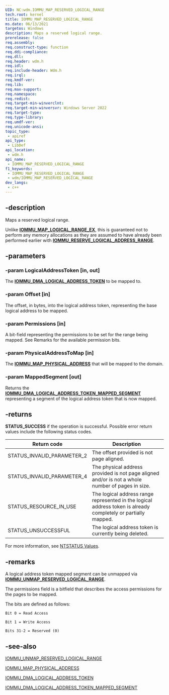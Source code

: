 ```yaml
---
UID: NC:wdm.IOMMU_MAP_RESERVED_LOGICAL_RANGE
tech.root: kernel
title: IOMMU_MAP_RESERVED_LOGICAL_RANGE
ms.date: 06/13/2021
targetos: Windows
description: Maps a reserved logical range. 
prerelease: false
req.assembly: 
req.construct-type: function
req.ddi-compliance: 
req.dll: 
req.header: wdm.h
req.idl: 
req.include-header: Wdm.h
req.irql: 
req.kmdf-ver: 
req.lib: 
req.max-support: 
req.namespace: 
req.redist: 
req.target-min-winverclnt: 
req.target-min-winversvr: Windows Server 2022
req.target-type: 
req.type-library: 
req.umdf-ver: 
req.unicode-ansi: 
topic_type:
 - apiref
api_type:
 - LibDef
api_location:
 - wdm.h
api_name:
 - IOMMU_MAP_RESERVED_LOGICAL_RANGE
f1_keywords:
 - IOMMU_MAP_RESERVED_LOGICAL_RANGE
 - wdm/IOMMU_MAP_RESERVED_LOGICAL_RANGE
dev_langs:
 - c++
---
```


## -description

Maps a reserved logical range.

Unlike [**IOMMU_MAP_LOGICAL_RANGE_EX**](nc-wdm-iommu_map_logical_range_ex.md), this is guaranteed not to perform any memory allocations as they are assumed to have already been performed earlier with [**IOMMU_RESERVE_LOGICAL_ADDRESS_RANGE**](nc-wdm-iommu_reserve_logical_address_range.md).

## -parameters

### -param LogicalAddressToken [in, out]


The [**IOMMU_DMA_LOGICAL_ADDRESS_TOKEN**](ns-wdm-iommu_dma_logical_address_token.md) to be mapped to.

### -param Offset [in]


The offset, in bytes, into the logical address token, representing the base logical address to be mapped.

### -param Permissions [in]


A bit-field representing the permissions to be set for the range being mapped. See Remarks for the available permission bits.

### -param PhysicalAddressToMap [in]


The [**IOMMU_MAP_PHYSICAL_ADDRESS**](ns-wdm-iommu_map_physical_address.md) that will be mapped to the domain.

### -param MappedSegment [out]


Returns the [**IOMMU_DMA_LOGICAL_ADDRESS_TOKEN_MAPPED_SEGMENT**](ns-wdm-iommu_dma_logical_address_token_mapped_segment.md) representing a segment of the logical address token that is now mapped.

## -returns

**STATUS_SUCCESS** if the operation is successful. Possible error return values include the following status codes.

| Return code | Description |
|--|--|
| STATUS_INVALID_PARAMETER_2 | The offset provided is not page aligned. |
| STATUS_INVALID_PARAMETER_4 | The physical address provided is not page aligned and/or is not a whole number of pages in size. |
| STATUS_RESOURCE_IN_USE | The logical address range represented in the logical address token is already completely or partially mapped. |
| STATUS_UNSUCCESSFUL | The logical address token is currently being deleted. |

For more information, see [NTSTATUS Values](/windows-hardware/drivers/kernel/ntstatus-values).

## -remarks

A logical address token mapped segment can be unmapped via [**IOMMU_UNMAP_RESERVED_LOGICAL_RANGE**](nc-wdm-iommu_unmap_reserved_logical_range.md).

The permissions field is a bitfield that describes the access permissions for the pages to be mapped.

The bits are defined as follows:

`Bit 0 = Read Access`

`Bit 1 = Write Access`

`Bits 31-2 = Reserved (0)`

## -see-also

[IOMMU_UNMAP_RESERVED_LOGICAL_RANGE](./nc-wdm-iommu_unmap_reserved_logical_range.md)

[IOMMU_MAP_PHYSICAL_ADDRESS](./ns-wdm-iommu_map_physical_address.md)

[IOMMU_DMA_LOGICAL_ADDRESS_TOKEN](./ns-wdm-iommu_dma_logical_address_token.md)

[IOMMU_DMA_LOGICAL_ADDRESS_TOKEN_MAPPED_SEGMENT](./ns-wdm-iommu_dma_logical_address_token_mapped_segment.md)
